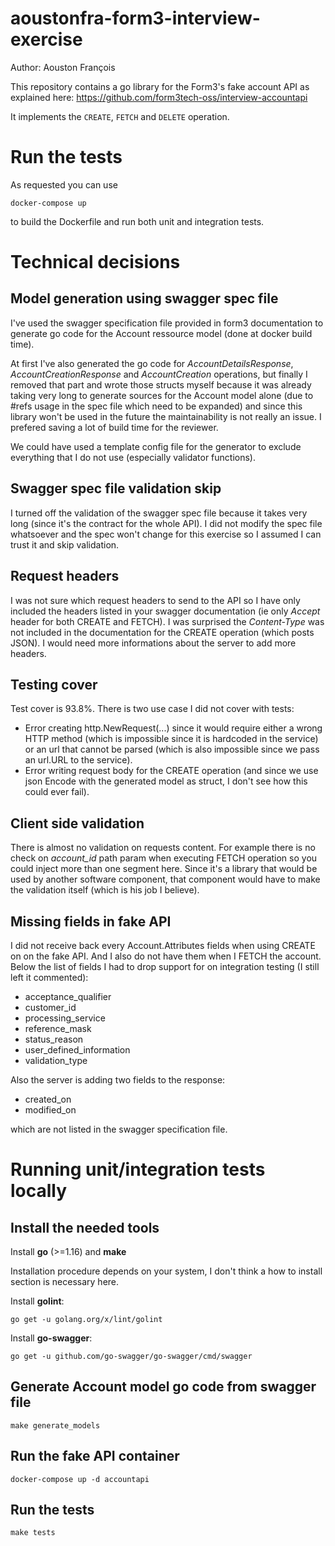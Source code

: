 # aoustonfra-form3-interview-exercise

Author:  Aouston François

This repository contains a go library for the Form3's fake account API as explained here:
https://github.com/form3tech-oss/interview-accountapi

 It implements the `CREATE`, `FETCH` and `DELETE` operation. 
 
# Run the tests

As requested you can use
```
docker-compose up
```
 to build the Dockerfile and run both unit and integration tests.

# Technical decisions

## Model generation using swagger spec file
I've used the swagger specification file provided in form3 documentation to generate go code for the Account ressource model (done at docker build time).
   
At first I've also generated the go code for *AccountDetailsResponse*, *AccountCreationResponse* and *AccountCreation* operations, but finally I removed that part and wrote those structs myself because it was already taking very long to generate sources for the Account model alone (due to #refs usage in the spec file which need to be expanded) and since this library won't be used in the future the maintainability is not really an issue. I prefered saving a lot of build time for the reviewer. 
    

We could have used a template config file for the generator to exclude everything that I do not use (especially validator functions).

## Swagger spec file validation skip
I turned off the validation of the swagger spec file because it takes very long (since it's the contract for the whole API). I did not modify the spec file whatsoever and the spec won't change for this exercise so I assumed I can trust it and skip validation.

## Request headers
I was not sure which request headers to send to the API so I have only included the headers listed in your swagger documentation (ie only *Accept* header for both CREATE and FETCH). I was surprised the *Content-Type* was not included in the documentation for the CREATE operation (which posts JSON). I would need more informations about the server to add more headers.

## Testing cover
Test cover is 93.8%. There is two use case I did not cover with tests:
* Error creating http.NewRequest(...) since it would require either a wrong HTTP method (which is impossible since it is hardcoded in the service) or an url that cannot be parsed (which is also impossible since we pass an url.URL to the service).
* Error writing request body for the CREATE operation (and since we use json Encode with the generated model as struct, I don't see how this could ever fail).

## Client side validation
There is almost no validation on requests content. For example there is no check on *account_id* path param when executing FETCH operation so you could inject more than one segment here. Since it's a library that would be used by another software component, that component would have to make the validation itself (which is his job I believe).

## Missing fields in fake API
I did not receive back every Account.Attributes fields when using CREATE on on the fake API. And I also do not have them when I FETCH the account. Below the list of fields I had to drop support for on integration testing (I still left it commented):
* acceptance_qualifier
* customer_id
* processing_service
* reference_mask
* status_reason
* user_defined_information
* validation_type
   
Also the server is adding two fields to the response:
* created_on
* modified_on

which are not listed in the swagger specification file.

# Running unit/integration tests locally

## Install the needed tools

Install **go** (>=1.16) and **make**
   
Installation procedure depends on your system, I don't think a how to install section is necessary here.

Install **golint**:
```
go get -u golang.org/x/lint/golint
```

Install **go-swagger**:
```
go get -u github.com/go-swagger/go-swagger/cmd/swagger
```

## Generate Account model go code from swagger file

```
make generate_models
```

## Run the fake API container

```
docker-compose up -d accountapi
```

## Run the tests

```
make tests
```
